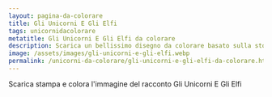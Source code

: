 ```yaml
---
layout: pagina-da-colorare
title: Gli Unicorni E Gli Elfi
tags: unicornidacolorare
metatitle: Gli Unicorni E Gli Elfi da colorare
description: Scarica un bellissimo disegno da colorare basato sulla storia Gli Unicorni E Gli Elfi
image: /assets/images/gli-unicorni-e-gli-elfi.webp
permalink: /unicorni-da-colorare/gli-unicorni-e-gli-elfi-da-colorare.html
---
```

Scarica stampa e colora l'immagine del racconto Gli Unicorni E Gli Elfi
